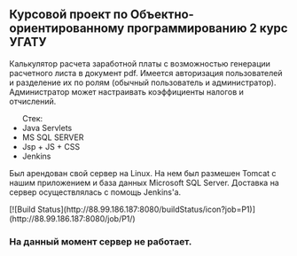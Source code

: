 ## Курсовой проект по Объектно-ориентированному программированию 2 курс УГАТУ
<p>
  Калькулятор расчета заработной платы с возможностью генерации расчетного листа в документ pdf.
  Имеется авторизация пользователей и разделение их по ролям (обычный пользователь и администратор).
  Администратор может настраивать коэффициенты налогов и отчислений.
</p>
<ul>Стек:
  <li>Java Servlets</li>
  <li>MS SQL SERVER</li>
  <li>Jsp + JS + CSS</li>
  <li>Jenkins</li>
</ul>
<p>
  Был арендован свой сервер на Linux. На нем был размешен Tomcat с нашим приложением и база данных Microsoft SQL Server.
  Доставка на сервер осуществлялась с помощь Jenkins'а.
</p>
<p> [![Build Status](http://88.99.186.187:8080/buildStatus/icon?job=P1)](http://88.99.186.187:8080/job/P1/)</p>
<h3>На данный момент сервер не работает.</h3>
